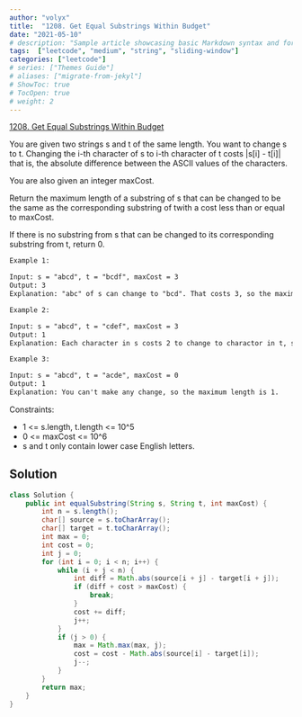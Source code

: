 ```yaml
---
author: "volyx"
title:  "1208. Get Equal Substrings Within Budget"
date: "2021-05-10"
# description: "Sample article showcasing basic Markdown syntax and formatting for HTML elements."
tags:  ["leetcode", "medium", "string", "sliding-window"]
categories: ["leetcode"]
# series: ["Themes Guide"]
# aliases: ["migrate-from-jekyl"]
# ShowToc: true
# TocOpen: true
# weight: 2
---
```


[1208. Get Equal Substrings Within Budget](https://leetcode.com/problems/get-equal-substrings-within-budget/)

You are given two strings s and t of the same length. You want to change s to t. Changing the i-th character of s to i-th character of t costs |s[i] - t[i]| that is, the absolute difference between the ASCII values of the characters.

You are also given an integer maxCost.

Return the maximum length of a substring of s that can be changed to be the same as the corresponding substring of twith a cost less than or equal to maxCost.

If there is no substring from s that can be changed to its corresponding substring from t, return 0.

```txt
Example 1:

Input: s = "abcd", t = "bcdf", maxCost = 3
Output: 3
Explanation: "abc" of s can change to "bcd". That costs 3, so the maximum length is 3.
```

```txt
Example 2:

Input: s = "abcd", t = "cdef", maxCost = 3
Output: 1
Explanation: Each character in s costs 2 to change to charactor in t, so the maximum length is 1.
```

```txt
Example 3:

Input: s = "abcd", t = "acde", maxCost = 0
Output: 1
Explanation: You can't make any change, so the maximum length is 1.
```

Constraints:

- 1 <= s.length, t.length <= 10^5
- 0 <= maxCost <= 10^6
- s and t only contain lower case English letters.

## Solution

```java
class Solution {
    public int equalSubstring(String s, String t, int maxCost) {
        int n = s.length();
        char[] source = s.toCharArray();
        char[] target = t.toCharArray();
        int max = 0;
        int cost = 0;
        int j = 0;
        for (int i = 0; i < n; i++) { 
            while (i + j < n) {
                int diff = Math.abs(source[i + j] - target[i + j]);
                if (diff + cost > maxCost) {
                    break;
                }
                cost += diff;
                j++;
            }
            if (j > 0) {
                max = Math.max(max, j);
                cost = cost - Math.abs(source[i] - target[i]);
                j--;
            }
        }
        return max;
    }
}
```
